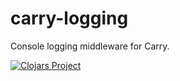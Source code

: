 # carry-logging

Console logging middleware for Carry.

[![Clojars Project](https://img.shields.io/clojars/v/carry-logging.svg)](https://clojars.org/carry-logging)